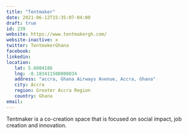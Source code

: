 ```yaml
---
title: "Tentmaker"
date: 2021-06-12T15:35:07-04:00
draft: true
id: 239
website: https://www.tentmakergh.com/
website-inactive: x
twitter: TentmakerGhana
facebook: 
linkedin: 
location: 
   lat: 5.6004186
   lng: -0.183411500000034
   address: "accra, Ghana Airways Avenue, Accra, Ghana"
   city: Accra
   region: Greater Accra Region
   country: Ghana
email: 
---
```

Tentmaker is a co-creation space  that is focused on social impact, job creation and innovation.  
